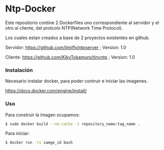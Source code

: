 # Ntp-Docker


Este repositorio contine 2 Dockerfiles uno correspondiente al servidor y el otro al cliente, del protcolo NTP(Network Time Protocol).

Los cuales estan creados a base de 2 proyectos existentes en github.

Servidor: https://github.com/limifly/ntpserver ; Version: 1.0

Cliente: https://github.com/KikyTokamuro/tinyntp ; Version: 1.0

### Instalación
Necesario instalar docker, para poder contruir e iniciar las imagenes.

https://docs.docker.com/engine/install/

### Uso

Para construir la imagen ocupamos:
```bash
$ sudo docker build --no-cache -t repository_name:tag_name .
```
Para iniciar:
```bash
$ docker run -ti iamge_id bash 
```

